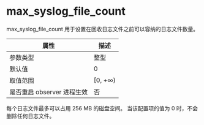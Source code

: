 max_syslog_file_count 
==========================================

max_syslog_file_count 用于设置在回收日志文件之前可以容纳的日志文件数量。


|      **属性**      |  **描述**  |
|------------------|----------|
| 参数类型             | 整型       |
| 默认值              | 0        |
| 取值范围             | \[0, +∞) |
| 是否重启 observer 进程生效 | 否        |



每个日志文件最多可以占用 256 MB 的磁盘空间。 当该配置项的值为 0 时，不会删除任何日志文件。

